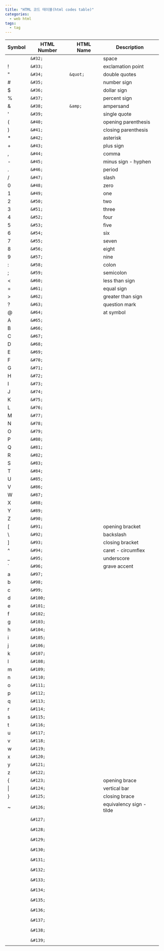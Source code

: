 ```yaml
---
title: "HTML 코드 테이블(html codes table)"
categories:
  - web html
tags:
  - tag
---
```


Symbol|HTML Number|HTML Name|Description
---|---|---|---
&#32;|`&#32;`||space
&#33;|`&#33;`||exclamation point
&#34;|`&#34;`|`&quot;`|double quotes
&#35;|`&#35;`||number sign
&#36;|`&#36;`||dollar sign
&#37;|`&#37;`||percent sign
&#38;|`&#38;`|`&amp;`|ampersand
&#39;|`&#39;`||single quote
&#40;|`&#40;`||opening parenthesis
&#41;|`&#41;`||closing parenthesis
&#42;|`&#42;`||asterisk
&#43;|`&#43;`||plus sign
&#44;|`&#44;`||comma
&#45;|`&#45;`||minus sign - hyphen
&#46;|`&#46;`||period
&#47;|`&#47;`||slash
&#48;|`&#48;`||zero
&#49;|`&#49;`||one
&#50;|`&#50;`||two
&#51;|`&#51;`||three
&#52;|`&#52;`||four
&#53;|`&#53;`||five
&#54;|`&#54;`||six
&#55;|`&#55;`||seven
&#56;|`&#56;`||eight
&#57;|`&#57;`||nine
&#58;|`&#58;`||colon
&#59;|`&#59;`||semicolon
&#60;|`&#60;`||less than sign
&#61;|`&#61;`||equal sign
&#62;|`&#62;`||greater than sign
&#63;|`&#63;`||question mark
&#64;|`&#64;`||at symbol
&#65;|`&#65;`||
&#66;|`&#66;`||
&#67;|`&#67;`||
&#68;|`&#68;`||
&#69;|`&#69;`||
&#70;|`&#70;`||
&#71;|`&#71;`||
&#72;|`&#72;`||
&#73;|`&#73;`||
&#74;|`&#74;`||
&#75;|`&#75;`||
&#76;|`&#76;`||
&#77;|`&#77;`||
&#78;|`&#78;`||
&#79;|`&#79;`||
&#80;|`&#80;`||
&#81;|`&#81;`||
&#82;|`&#82;`||
&#83;|`&#83;`||
&#84;|`&#84;`||
&#85;|`&#85;`||
&#86;|`&#86;`||
&#87;|`&#87;`||
&#88;|`&#88;`||
&#89;|`&#89;`||
&#90;|`&#90;`||
&#91;|`&#91;`||opening bracket
&#92;|`&#92;`||backslash
&#93;|`&#93;`||closing bracket
&#94;|`&#94;`||caret - circumflex
&#95;|`&#95;`||underscore
&#96;|`&#96;`||grave accent
&#97;|`&#97;`||
&#98;|`&#98;`||
&#99;|`&#99;`||
&#100;|`&#100;`||
&#101;|`&#101;`||
&#102;|`&#102;`||
&#103;|`&#103;`||
&#104;|`&#104;`||
&#105;|`&#105;`||
&#106;|`&#106;`||
&#107;|`&#107;`||
&#108;|`&#108;`||
&#109;|`&#109;`||
&#110;|`&#110;`||
&#111;|`&#111;`||
&#112;|`&#112;`||
&#113;|`&#113;`||
&#114;|`&#114;`||
&#115;|`&#115;`||
&#116;|`&#116;`||
&#117;|`&#117;`||
&#118;|`&#118;`||
&#119;|`&#119;`||
&#120;|`&#120;`||
&#121;|`&#121;`||
&#122;|`&#122;`||
&#123;|`&#123;`||opening brace
&#124;|`&#124;`||vertical bar
&#125;|`&#125;`||closing brace
&#126;|`&#126;`||equivalency sign - tilde
&#127;|`&#127;`||
&#128;|`&#128;`||
&#129;|`&#129;`||
&#130;|`&#130;`||
&#131;|`&#131;`||
&#132;|`&#132;`||
&#133;|`&#133;`||
&#134;|`&#134;`||
&#135;|`&#135;`||
&#136;|`&#136;`||
&#137;|`&#137;`||
&#138;|`&#138;`||
&#139;|`&#139;`||
